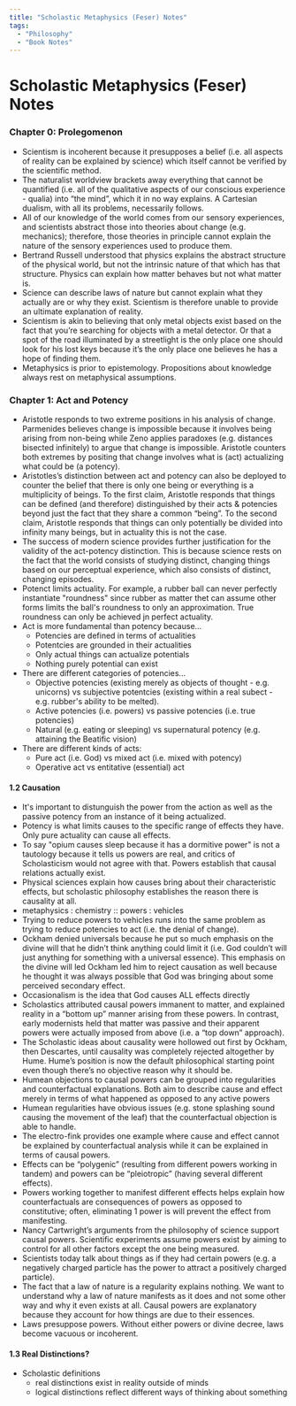 ```yaml
---
title: "Scholastic Metaphysics (Feser) Notes"
tags:
  - "Philosophy"
  - "Book Notes"
---
```


# Scholastic Metaphysics (Feser) Notes

### Chapter 0: Prolegomenon 

- Scientism is incoherent because it presupposes a belief (i.e. all aspects of reality can be explained by science) which itself cannot be verified by the scientific method.
- The naturalist worldview brackets away everything that cannot be quantified (i.e. all of the qualitative aspects of our conscious experience - qualia) into “the mind”, which it in no way explains. A Cartesian dualism, with all its problems, necessarily follows.
- All of our knowledge of the world comes from our sensory experiences, and scientists abstract those into theories about change (e.g. mechanics); therefore, those theories in principle cannot explain the nature of the sensory experiences used to produce them.
- Bertrand Russell understood that physics explains the abstract structure of the physical world, but not the intrinsic nature of that which has that structure. Physics can explain how matter behaves but not what matter is.
- Science can describe laws of nature but cannot explain what they actually are or why they exist. Scientism is therefore unable to provide an ultimate explanation of reality.
- Scientism is akin to believing that only metal objects exist based on the fact that you’re searching for objects with a metal detector. Or that a spot of the road illuminated by a streetlight is the only place one should look for his lost keys because it’s the only place one believes he has a hope of finding them.
- Metaphysics is prior to epistemology. Propositions about knowledge always rest on metaphysical assumptions.

### Chapter 1: Act and Potency
- Aristotle responds to two extreme positions in his analysis of change. Parmenides believes change is impossible because it involves being arising from non-being while Zeno applies paradoxes (e.g. distances bisected infinitely) to argue that change is impossible. Aristotle counters both extremes by positing that change involves what is (act) actualizing what could be (a potency).
- Aristotles’s distinction between act and potency can also be deployed to counter the belief that there is only one being or everything is a multiplicity of beings. To the first claim, Aristotle responds that things can be defined (and therefore) distinguished by their acts & potencies beyond just the fact that they share a common “being”. To the second claim, Aristotle responds that things can only potentially be divided into infinity many beings, but in actuality this is not the case.
- The success of modern science provides further
justification for the validity of the act-potency 
distinction. This is because science rests on the 
fact that the world consists of studying distinct, 
changing things based on our perceptual experience, 
which also consists of distinct, changing episodes.
- Potenct limits actuality. For example, a rubber 
ball can never perfectly instantiate "roundness" 
since rubber as matter thet can assume other forms 
limits the ball's roundness to only an approximation. 
True roundness can only be achieved jn perfect actuality.
- Act is more fundamental than potency because...
  - Potencies are defined in terms of actualities
  - Potentcies are grounded in their actualities
  - Only actual things can actualize potentials
  - Nothing purely potential can exist
- There are different categories of potencies...
  - Objective potencies (existing merely as objects of 
  thought - e.g. unicorns) vs subjective potentcies 
  (existing within a real subect - e.g. rubber's ability
  to be melted).
  - Active potencies (i.e. powers) vs passive 
  potencies (i.e. true potencies)
  - Natural (e.g. eating or sleeping) vs supernatural 
  potency (e.g. attaining the Beatific vision)
- There are different kinds of acts:
  - Pure act (i.e. God) vs mixed act (i.e. mixed with potency)
  - Operative act vs entitative (essential) act


#### 1.2 Causation
- It's important to distunguish the power from the action
as well as the passive potency from an instance of it
being actualized.
- Potency is what limits causes to the specific range of
effects they have. Only pure actuality can cause all effects.
- To say "opium causes sleep because it has a dormitive power"
is not a tautology because it tells us powers are real, and 
critics of Scholasticism would not agree with that. Powers
establish that causal relations actually exist.
- Physical sciences explain how causes bring about their 
characteristic effects, but scholastic philosophy establishes
the reason there is causality at all.
- metaphysics : chemistry :: powers : vehicles
- Trying to reduce powers to vehicles runs into the same problem
as trying to reduce potencies to act (i.e. the denial of change).
- Ockham denied universals because he put so much emphasis on the 
divine will that he didn’t think anything could limit it (i.e. 
God couldn’t will just anything for something with a universal 
essence). This emphasis on the divine will led Ockham led him to 
reject causation as well because he thought it was always possible 
that God was bringing about some perceived secondary effect.
- Occasionalism is the idea that God causes ALL effects directly
- Scholastics attributed causal powers immanent to matter, and 
explained reality in a “bottom up” manner arising from these 
powers. In contrast, early modernists held that matter was passive 
and their apparent powers were actually imposed from above (i.e. 
a “top down” approach). 
- The Scholastic ideas about causality were hollowed out first 
by Ockham, then Descartes, until causality was completely rejected 
altogether by Hume. Hume’s position is now the default 
philosophical starting point even though there’s no objective 
reason why it should be.
- Humean objections to causal powers can be grouped into 
regularities and counterfactual explanations. Both aim to describe 
cause and effect merely in terms of what happened as opposed to 
any active powers
- Humean regularities have obvious issues (e.g. stone splashing 
sound causing the movement of the leaf) that the counterfactual 
objection is able to handle.
- The electro-fink provides one example where cause and effect 
cannot be explained by counterfactual analysis while it can be 
explained in terms of causal powers.
- Effects can be “polygenic” (resulting from different powers 
working in tandem) and powers can be “pleiotropic” (having several 
different effects).
- Powers working together to manifest different effects helps explain 
how counterfactuals are consequences of powers as opposed to 
constitutive;  often, eliminating 1 power is will prevent the effect 
from manifesting.
- Nancy Cartwright’s arguments from the philosophy of science 
support causal powers. Scientific experiments assume powers exist by 
aiming to control for all other factors except the one being measured.
- Scientists today talk about things as if they had certain powers (e.g. 
a negatively charged particle has the power to attract a positively 
charged particle).
- The fact that a law of nature is a regularity explains nothing. We 
want to understand why a law of nature manifests as it does and not some 
other way and why it even exists at all. Causal powers are explanatory 
because they account for how things are due to their essences.
- Laws presuppose powers. Without either powers or divine decree, laws 
become vacuous or incoherent.

#### 1.3 Real Distinctions?
- Scholastic definitions 
    - real distinctions exist in reality outside of minds
    - logical distinctions reflect different ways of thinking 
      about something 



